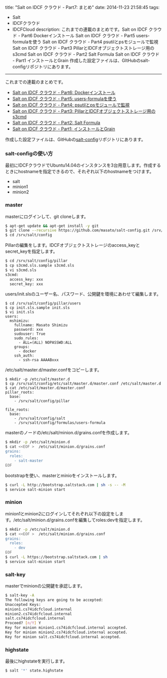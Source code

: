 title: "Salt on IDCF クラウド - Part7: まとめ"
date: 2014-11-23 21:58:45
tags:
 - Salt
 - IDCFクラウド
 - IDCFCloud
description: これまでの連載のまとめです。Salt on IDCF クラウド - Part6 Dockerインストール Salt on IDCF クラウド - Part5 users-formulaを使う Salt on IDCF クラウド - Part4 psutilとpsモジュールで監視 Salt on IDCF クラウド - Part3 PillarとIDCFオブジェクトストレージ用のs3cmd Salt on IDCF クラウド - Part2 Salt Formula Salt on IDCF クラウド - Part1 インストールとGrain 作成した設定ファイルは、GItHubのsalt-configリポジトリにあります。
---

これまでの連載のまとめです。

* [Salt on IDCF クラウド - Part6: Dockerインストール](/2014/11/22/salt-on-idcf-cloud-docker/)
* [Salt on IDCF クラウド - Part5: users-formulaを使う](/2014/11/21/salt-on-idcf-cloud-users-formula/)
* [Salt on IDCF クラウド - Part4: psutilとpsモジュールで監視](/2014/11/20/salt-on-idcf-cloud-monitoring/)
* [Salt on IDCF クラウド - Part3: PillarとIDCFオブジェクトストレージ用のs3cmd](/2014/11/19/salt-on-idcf-cloud-pillar-s3cmd/)
* [Salt on IDCF クラウド - Part2: Salt Formula](/2014/11/18/salt-on-idcf-cloud-salt-formula/)
* [Salt on IDCF クラウド - Part1: インストールとGrain](/2014/11/17/salt-on-idcf-cloud-install/)

作成した設定ファイルは、GitHubの[salt-config](https://github.com/masato/salt-config)リポジトリにあります。

<!-- more -->

### salt-configの使い方

最初にIDCFクラウドでUbuntu14.04のインスタンスを3台用意します。作成するときにhostnameを指定できるので、それぞれ以下のhostnameをつけます。

* salt
* minion1
* minion2

### master

masterにログインして、git cloneします。

``` bash
$ apt-get update && apt-get install -y git
$ git clone --recursive https://github.com/masato/salt-config.git /srv/salt/config
$ cd /srv/salt/config
```

Pillarの編集をします。IDCFオブジェクトストレージのaccess_keyとsecret_keyを指定します。

``` bash
$ cd /srv/salt/config/pillar
$ cp s3cmd.sls.sample s3cmd.sls
$ vi s3cmd.sls
s3cmd:
  access_key: xxx
  secret_key: xxx
```

users/init.slsのユーザー名、パスワード、公開鍵を環境にあわせて編集します。

``` bas
$ cd /srv/salt/config/pillar/users
$ cp init.sls.sample init.sls
$ vi init.sls
users:
  mshimizu:
    fullname: Masato Shimizu
    password: xxx
    sudouser: True
    sudo_rules:
      - ALL=(ALL) NOPASSWD:ALL
    groups:
      - docker
    ssh_auth:
      - ssh-rsa AAAABxxx
```

/etc/salt/master.d/master.confをコピーします。

``` bas
$ mkdir -p /etc/salt/master.d
$ cp /srv/salt/config/etc/salt/master.d/master.conf /etc/salt/master.d
$ cat /etc/salt/master.d/master.conf
pillar_roots:
  base:
    - /srv/salt/config/pillar

file_roots:
  base:
    - /srv/salt/config/salt
    - /srv/salt/config/formulas/users-formula
```


masterのノードの/etc/salt/minion.d/grains.confを作成します。

``` bash
$ mkdir -p /etc/salt/minion.d
$ cat <<EOF >  /etc/salt/minion.d/grains.conf
grains:
  roles:
    - salt-master
EOF
```

bootstrapを使い、masterとminioをインストールします。

``` bash
$ curl -L http://bootstrap.saltstack.com | sh -s -- -M
$ service salt-minion start
```

### minion

minion1とminion2にログインしてそれぞれ以下の設定をします。/etc/salt/minion.d/grains.confを編集してroles:devを指定します。

``` bash
$ mkdir -p /etc/salt/minion.d
$ cat <<EOF >  /etc/salt/minion.d/grains.conf
grains:
  roles:
    - dev
EOF
$ curl -L https://bootstrap.saltstack.com | sh
$ service salt-minion start
```

### salt-key

masterでminionの公開鍵を承認します。

``` bash
$ salt-key -A
The following keys are going to be accepted:
Unaccepted Keys:
minion1.cs74idcfcloud.internal
minion2.cs74idcfcloud.internal
salt.cs74idcfcloud.internal
Proceed? [n/Y] Y
Key for minion minion1.cs74idcfcloud.internal accepted.
Key for minion minion2.cs74idcfcloud.internal accepted.
Key for minion salt.cs74idcfcloud.internal accepted.
```

### highstate

最後にhighstateを実行します。

``` bash
$ salt '*' state.highstate
```

